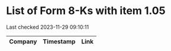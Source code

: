 # List of Form 8-Ks with item 1.05
Last checked 2023-11-29 09:10:11

|Company|Timestamp|Link|
|---|---|---|
